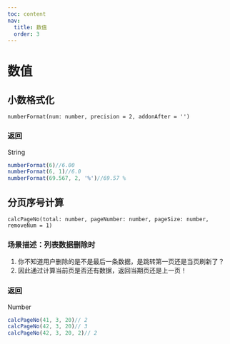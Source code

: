 ```yaml
---
toc: content
nav:
  title: 数值
  order: 3
---
```

# 数值
## 小数格式化
`numberFormat(num: number, precision = 2, addonAfter = '')`


### 返回
String
```javascript
numberFormat(6)//6.00
numberFormat(6, 1)//6.0
numberFormat(69.567, 2, '%')//69.57 %
```
## 分页序号计算
`calcPageNo(total: number, pageNumber: number, pageSize: number, removeNum = 1)`
### 场景描述：列表数据删除时
1. 你不知道用户删除的是不是最后一条数据，是跳转第一页还是当页刷新了？
2. 因此通过计算当前页是否还有数据，返回当期页还是上一页！
### 返回
Number
```javascript
calcPageNo(41, 3, 20)// 2
calcPageNo(42, 3, 20)// 3
calcPageNo(42, 3, 20, 2)// 2
```

